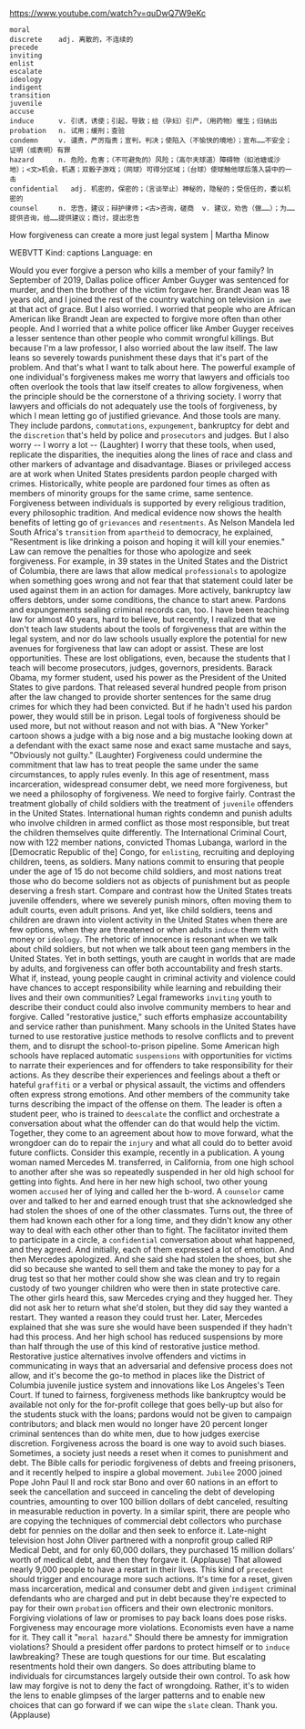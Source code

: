 https://www.youtube.com/watch?v=quDwQ7W9eKc

```
moral  
discrete    adj. 离散的，不连续的
precede    
inviting  
enlist  
escalate  
ideology  
indigent  
transition      
juvenile    
accuse            
induce      v. 引诱，诱使；引起，导致；给（孕妇）引产，（用药物）催生；归纳出
probation   n. 试用；缓刑；查验  
condemn     v. 谴责，严厉指责；宣判，判决；使陷入（不愉快的境地）；宣布……不安全；证明（或表明）有罪    
hazard      n. 危险，危害；（不可避免的）风险；（高尔夫球道）障碍物（如池塘或沙地）；<文>机会，机遇；双骰子游戏；（网球）可得分区域；（台球）使球触他球后落入袋中的一击
confidential   adj. 机密的，保密的；（言谈举止）神秘的，隐秘的；受信任的，委以机密的  
counsel     n. 忠告，建议；辩护律师；<古>咨询，磋商  v. 建议，劝告（做……）；为……提供咨询，给……提供建议；商讨，提出忠告    
```

How forgiveness can create a more just legal system | Martha Minow

WEBVTT Kind: captions Language: en 

Would you ever forgive a person who kills a member of your family? In September of 2019, Dallas police officer Amber Guyger was sentenced for murder, and then the brother of the victim forgave her. Brandt Jean was 18 years old, and I joined the rest of the country watching on television `in awe` at that act of grace. But I also worried. I worried that people who are African American like Brandt Jean are expected to forgive more often than other people. And I worried that a white police officer like Amber Guyger receives a lesser sentence than other people who commit wrongful killings. But because I'm a law professor, I also worried about the law itself. The law leans so severely towards punishment these days that it's part of the problem. And that's what I want to talk about here. The powerful example of one individual's forgiveness makes me worry that lawyers and officials too often overlook the tools that law itself creates to allow forgiveness, when the principle should be the cornerstone of a thriving society. I worry that lawyers and officials do not adequately use the tools of forgiveness, by which I mean letting go of justified grievance. And those tools are many. They include pardons, `commutations`, `expungement`, bankruptcy for debt and the `discretion` that's held by police and `prosecutors` and judges. But I also worry -- I worry a lot -- (Laughter) I worry that these tools, when used, replicate the disparities, the inequities along the lines of race and class and other markers of advantage and disadvantage. Biases or privileged access are at work when United States presidents pardon people charged with crimes. Historically, white people are pardoned four times as often as members of minority groups for the same crime, same sentence. Forgiveness between individuals is supported by every religious tradition, every philosophic tradition. And medical evidence now shows the health benefits of letting go of `grievances` and `resentments`. As Nelson Mandela led South Africa's `transition` from `apartheid` to democracy, he explained, "Resentment is like drinking a poison and hoping it will kill your enemies." Law can remove the penalties for those who apologize and seek forgiveness. For example, in 39 states in the United States and the District of Columbia, there are laws that allow medical `professionals` to apologize when something goes wrong and not fear that that statement could later be used against them in an action for damages. More actively, bankruptcy law offers debtors, under some conditions, the chance to start anew. Pardons and expungements sealing criminal records can, too. I have been teaching law for almost 40 years, hard to believe, but recently, I realized that we don't teach law students about the tools of forgiveness that are within the legal system, and nor do law schools usually explore the potential for new avenues for forgiveness that law can adopt or assist. These are lost opportunities. These are lost obligations, even, because the students that I teach will become prosecutors, judges, governors, presidents. Barack Obama, my former student, used his power as the President of the United States to give pardons. That released several hundred people from prison after the law changed to provide shorter sentences for the same drug crimes for which they had been convicted. But if he hadn't used his pardon power, they would still be in prison. Legal tools of forgiveness should be used more, but not without reason and not with bias. A "New Yorker" cartoon shows a judge with a big nose and a big mustache looking down at a defendant with the exact same nose and exact same mustache and says, "Obviously not guilty." (Laughter) Forgiveness could undermine the commitment that law has to treat people the same under the same circumstances, to apply rules evenly. In this age of resentment, mass incarceration, widespread consumer debt, we need more forgiveness, but we need a philosophy of forgiveness. We need to forgive fairly. Contrast the treatment globally of child soldiers with the treatment of `juvenile` offenders in the United States. International human rights condemn and punish adults who involve children in armed conflict as those most responsible, but treat the children themselves quite differently. The International Criminal Court, now with 122 member nations, convicted Thomas Lubanga, warlord in the [Democratic Republic of the] Congo, for `enlisting`, recruiting and deploying children, teens, as soldiers. Many nations commit to ensuring that people under the age of 15 do not become child soldiers, and most nations treat those who do become soldiers not as objects of punishment but as people deserving a fresh start. Compare and contrast how the United States treats juvenile offenders, where we severely punish minors, often moving them to adult courts, even adult prisons. And yet, like child soldiers, teens and children are drawn into violent activity in the United States when there are few options, when they are threatened or when adults `induce` them with money or `ideology`. The rhetoric of innocence is resonant when we talk about child soldiers, but not when we talk about teen gang members in the United States. Yet in both settings, youth are caught in worlds that are made by adults, and forgiveness can offer both accountability and fresh starts. What if, instead, young people caught in criminal activity and violence could have chances to accept responsibility while learning and rebuilding their lives and their own communities? Legal frameworks `inviting` youth to describe their conduct could also involve community members to hear and forgive. Called "restorative justice," such efforts emphasize accountability and service rather than punishment. Many schools in the United States have turned to use restorative justice methods to resolve conflicts and to prevent them, and to disrupt the school-to-prison pipeline. Some American high schools have replaced automatic `suspensions` with opportunities for victims to narrate their experiences and for offenders to take responsibility for their actions. As they describe their experiences and feelings about a theft or hateful `graffiti` or a verbal or physical assault, the victims and offenders often express strong emotions. And other members of the community take turns describing the impact of the offense on them. The leader is often a student peer, who is trained to `deescalate` the conflict and orchestrate a conversation about what the offender can do that would help the victim. Together, they come to an agreement about how to move forward, what the wrongdoer can do to repair the `injury` and what all could do to better avoid future conflicts. Consider this example, recently in a publication. A young woman named Mercedes M. transferred, in California, from one high school to another after she was so repeatedly suspended in her old high school for getting into fights. And here in her new high school, two other young women `accused` her of lying and called her the b-word. A `counselor` came over and talked to her and earned enough trust that she acknowledged she had stolen the shoes of one of the other classmates. Turns out, the three of them had known each other for a long time, and they didn't know any other way to deal with each other other than to fight. The facilitator invited them to participate in a circle, a `confidential` conversation about what happened, and they agreed. And initially, each of them expressed a lot of emotion. And then Mercedes apologized. And she said she had stolen the shoes, but she did so because she wanted to sell them and take the money to pay for a drug test so that her mother could show she was clean and try to regain custody of two younger children who were then in state protective care. The other girls heard this, saw Mercedes crying and they hugged her. They did not ask her to return what she'd stolen, but they did say they wanted a restart. They wanted a reason they could trust her. Later, Mercedes explained that she was sure she would have been suspended if they hadn't had this process. And her high school has reduced suspensions by more than half through the use of this kind of restorative justice method. Restorative justice alternatives involve offenders and victims in communicating in ways that an adversarial and defensive process does not allow, and it's become the go-to method in places like the District of Columbia juvenile justice system and innovations like Los Angeles's Teen Court. If tuned to fairness, forgiveness methods like bankruptcy would be available not only for the for-profit college that goes belly-up but also for the students stuck with the loans; pardons would not be given to campaign contributors; and black men would no longer have 20 percent longer criminal sentences than do white men, due to how judges exercise discretion. Forgiveness across the board is one way to avoid such biases. Sometimes, a society just needs a reset when it comes to punishment and debt. The Bible calls for periodic forgiveness of debts and freeing prisoners, and it recently helped to inspire a global movement. `Jubilee` 2000 joined Pope John Paul II and rock star Bono and over 60 nations in an effort to seek the cancellation and succeed in canceling the debt of developing countries, amounting to over 100 billion dollars of debt canceled, resulting in measurable reduction in poverty. In a similar spirit, there are people who are copying the techniques of commercial debt collectors who purchase debt for pennies on the dollar and then seek to enforce it. Late-night television host John Oliver partnered with a nonprofit group called RIP Medical Debt, and for only 60,000 dollars, they purchased 15 million dollars' worth of medical debt, and then they forgave it. (Applause) That allowed nearly 9,000 people to have a restart in their lives. This kind of `precedent` should trigger and encourage more such actions. It's time for a reset, given mass incarceration, medical and consumer debt and given `indigent` criminal defendants who are charged and put in debt because they're expected to pay for their own `probation` officers and their own electronic monitors. Forgiving violations of law or promises to pay back loans does pose risks. Forgiveness may encourage more violations. Economists even have a name for it. They call it "`moral hazard`." Should there be amnesty for immigration violations? Should a president offer pardons to protect himself or to `induce` lawbreaking? These are tough questions for our time. But escalating resentments hold their own dangers. So does attributing blame to individuals for circumstances largely outside their own control. To ask how law may forgive is not to deny the fact of wrongdoing. Rather, it's to widen the lens to enable glimpses of the larger patterns and to enable new choices that can go forward if we can wipe the `slate` clean. Thank you. (Applause) 